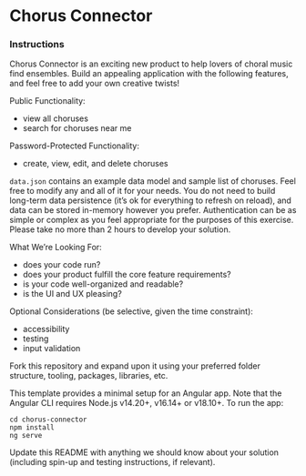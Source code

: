 # Chorus Connector

### Instructions

Chorus Connector is an exciting new product to help lovers of choral music find ensembles. Build an appealing application with the following features, and feel free to add your own creative twists!

Public Functionality:

- view all choruses
- search for choruses near me

Password-Protected Functionality:

- create, view, edit, and delete choruses

`data.json` contains an example data model and sample list of choruses. Feel free to modify any and all of it for your needs. You do not need to build long-term data persistence (it’s ok for everything to refresh on reload), and data can be stored in-memory however you prefer.
Authentication can be as simple or complex as you feel appropriate for the purposes of this exercise.
Please take no more than 2 hours to develop your solution.

What We’re Looking For:

- does your code run?
- does your product fulfill the core feature requirements?
- is your code well-organized and readable?
- is the UI and UX pleasing?

Optional Considerations (be selective, given the time constraint):

- accessibility
- testing
- input validation

Fork this repository and expand upon it using your preferred folder structure, tooling, packages, libraries, etc.

This template provides a minimal setup for an Angular app. Note that the Angular CLI requires Node.js v14.20+, v16.14+ or v18.10+. To run the app:

```
cd chorus-connector
npm install
ng serve
```

Update this README with anything we should know about your solution (including spin-up and testing instructions, if relevant).

